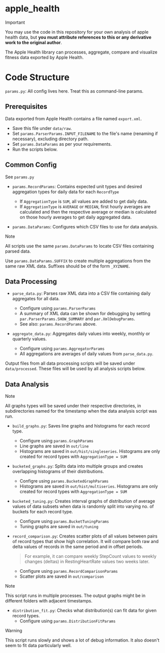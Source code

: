 # apple_health

> [!IMPORTANT]
> You may use the code in this repository for your own analysis of apple health data,
> but **you must attribute references to this or any derivative work to the original author**.

The Apple Health library can processes, aggregate, compare and visualize fitness data
exported by Apple Health.

# Code Structure
`params.py`: All config lives here. Treat this as command-line params.

## Prerequisites
Data exported from Apple Health contains a file named `export.xml`.
* Save this file under `data/raw`.
* Set `params.ParserParams.INPUT_FILENAME` to the file's name (renaming if necessary),
  excluding directory path.
* Set `params.DataParams` as per your requirements.
* Run the scripts below.

## Common Config
See `params.py`
* `params.RecordParams`: Contains expected unit types and desired aggregation types for daily data
  for each `RecordType`
  * If `AggregationType` is `SUM`, all values are added to get daily data. 
  * If `AggregationType` is `AVERAGE` or `MEDIAN`, first hourly averages are calculated
    and then the respective average or median is calculated on those hourly averages
    to get daily aggregated data.

* `params.DataParams`: Configures which CSV files to use for data analysis.
> [!NOTE]
> All scripts use the same `params.DataParams` to locate CSV files containing parsed data.
>
> Use `params.DataParams.SUFFIX` to create multiple aggregations from the same raw XML data.
> Suffixes should be of the form `_XYZNAME`.

## Data Processing
* `parse_data.py`: Parses raw XML data into a CSV file containing daily aggregates for all data.
  * Configure using `params.ParserParams`
  * A summary of XML data can be shown for debugging by setting `par.ParserParams.SHOW_SUMMARY`
    and `par.XmlDebugParams`. 
  * See also: `params.RecordParams` above.

* `aggregate_data.py`: Aggregates daily values into weekly, monthly or quarterly values.
  * Configure using `params.AggregatorParams`
  * All aggregations are averages of daily values from `parse_data.py`.

Output files from all data processing scripts will be saved under `data/processed`.
These files will be used by all analysis scripts below.

## Data Analysis
> [!NOTE]
> All graphs types will be saved under their respective directories, in subdirectories named
> for the timestamp when the data analysis script was run.

* `build_graphs.py`: Saves line graphs and histograms for each record type.
  * Configure using `params.GraphParams`
  * Line graphs are saved in `out/line`
  * Histograms are saved in `out/hist/singleseries`.
    Histograms are only created for record types with `AggregationType = SUM`

* `bucketed_graphs.py`: Splits data into multiple groups and creates overlapping histograms
  of their distributions.
  * Configre using `params.BucketedGraphParams`
  * Histograms are saved in `out/hist/multiseries`.
    Histograms are only created for record types with `AggregationType = SUM`

* `bucketed_tuning.py`: Creates interval graphs of distribution of average values of data subsets
  when data is randomly split into varying no. of buckets for each record type.
  * Configure using `params.BucketTuningParams`
  * Tuning graphs are saved in `out/tuning`

* `record_comparison.py`: Creates scatter plots of all values between pairs of record types
  that show high correlation. It will compare both raw and delta values of records
  in the same period and in offset periods.
  > For example, it can compare weekly StepCount values to weekly changes (deltas) in
  > RestingHeartRate values two weeks later.
  * Configure using `params.RecordComparisonParams`
  * Scatter plots are saved in `out/comparison`

> [!NOTE]
> This script runs in multiple processes. The output graphs might be in different folders
> with adjacent timestamps.

* `distribution_fit.py`: Checks what distribution(s) can fit data for given record types.
  * Configure using `params.DistributionFitParams`

> [!WARNING]
> This script runs slowly and shows a lot of debug information. It also doesn't seem to fit data particularly well.

